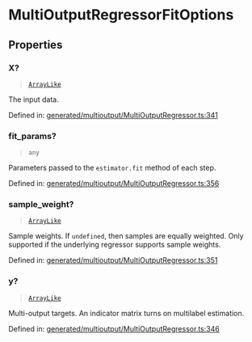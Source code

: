 # MultiOutputRegressorFitOptions

## Properties

### X?

> [`ArrayLike`](../types/ArrayLike.md)

The input data.

Defined in:  [generated/multioutput/MultiOutputRegressor.ts:341](https://github.com/transitive-bullshit/scikit-learn-ts/blob/122b3c0/packages/sklearn/src/generated/multioutput/MultiOutputRegressor.ts#L341)

### fit\_params?

> `any`

Parameters passed to the `estimator.fit` method of each step.

Defined in:  [generated/multioutput/MultiOutputRegressor.ts:356](https://github.com/transitive-bullshit/scikit-learn-ts/blob/122b3c0/packages/sklearn/src/generated/multioutput/MultiOutputRegressor.ts#L356)

### sample\_weight?

> [`ArrayLike`](../types/ArrayLike.md)

Sample weights. If `undefined`, then samples are equally weighted. Only supported if the underlying regressor supports sample weights.

Defined in:  [generated/multioutput/MultiOutputRegressor.ts:351](https://github.com/transitive-bullshit/scikit-learn-ts/blob/122b3c0/packages/sklearn/src/generated/multioutput/MultiOutputRegressor.ts#L351)

### y?

> [`ArrayLike`](../types/ArrayLike.md)

Multi-output targets. An indicator matrix turns on multilabel estimation.

Defined in:  [generated/multioutput/MultiOutputRegressor.ts:346](https://github.com/transitive-bullshit/scikit-learn-ts/blob/122b3c0/packages/sklearn/src/generated/multioutput/MultiOutputRegressor.ts#L346)
